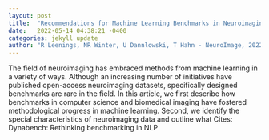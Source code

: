 ```yaml
---
layout: post
title:  "Recommendations for Machine Learning Benchmarks in Neuroimaging"
date:   2022-05-14 04:38:21 -0400
categories: jekyll update
author: "R Leenings, NR Winter, U Dannlowski, T Hahn - NeuroImage, 2022"
---
```

The field of neuroimaging has embraced methods from machine learning in a variety of ways. Although an increasing number of initiatives have published open-access neuroimaging datasets, specifically designed benchmarks are rare in the field. In this article, we first describe how benchmarks in computer science and biomedical imaging have fostered methodological progress in machine learning. Second, we identify the special characteristics of neuroimaging data and outline what Cites: Dynabench: Rethinking benchmarking in NLP